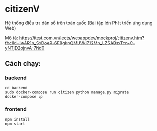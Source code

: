 # citizenV

Hệ thống điều tra dân số trên toàn quốc (Bài tập lớn Phát triển ứng dụng Web)

Mô tả: https://itest.com.vn/lects/webappdev/mockproj/citizenv.htm?fbclid=IwAR1n_SbDoeR-6F8gkpQMUVki712Mn_LZSABaxTcn-C-yNTjD2ojnvA-7Nd0

## Cách chạy:
### backend
```
cd backend
sudo docker-compose run citizen python manage.py migrate
docker-compose up
```
### frontend
```
npm install
npm start
```
